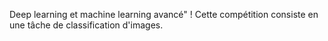 Deep learning et machine learning avancé" !
Cette compétition consiste en une tâche de classification d'images. 
